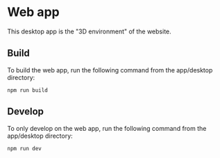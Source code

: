 # Web app
This desktop app is the "3D environment" of the website.

## Build
To build the web app, run the following command from the app/desktop directory:
```
npm run build
```

## Develop
To only develop on the web app, run the following command from the app/desktop directory:
```
npm run dev
```
